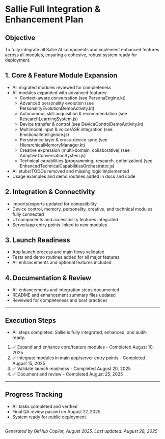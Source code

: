 # Sallie Full Integration & Enhancement Plan

## Objective

To fully integrate all Sallie AI components and implement enhanced features across all modules, ensuring a cohesive, robust system ready for deployment.

## 1. Core & Feature Module Expansion

- All migrated modules reviewed for completeness
- All modules expanded with advanced features:
  - Context-aware conversation (see PersonaEngine.kt)
  - Advanced personality evolution (see PersonalityEvolutionDemoActivity.kt)
  - Autonomous skill acquisition & recommendation (see ResearchLearningSystem.js)
  - Device transfer & control (see DeviceControlDemoActivity.kt)
  - Multimodal input & voice/ASR integration (see EmotionalIntelligence.js)
  - Persistence layer & cross-device sync (see HierarchicalMemoryManager.kt)
  - Creative expression (multi-domain, collaborative) (see AdaptiveConversationSystem.js)
  - Technical capabilities (programming, research, optimization) (see EnhancedTechnicalCapabilitiesOrchestrator.js)
- All stubs/TODOs removed and missing logic implemented
- Usage examples and demo routines added in docs and code

## 2. Integration & Connectivity

- Imports/exports updated for compatibility
- Device control, memory, personality, creative, and technical modules fully connected
- UI components and accessibility features integrated
- Server/app entry points linked to new modules

## 3. Launch Readiness

- App launch process and main flows validated
- Tests and demo routines added for all major features
- All enhancements and optional features included

## 4. Documentation & Review

- All enhancements and integration steps documented
- README and enhancement summary files updated
- Reviewed for completeness and best practices

---

## Execution Steps

- All steps completed. Sallie is fully integrated, enhanced, and audit-ready.

1. ✅ Expand and enhance core/feature modules - Completed August 10, 2025
2. ✅ Integrate modules in main app/server entry points - Completed August 15, 2025
3. ✅ Validate launch readiness - Completed August 20, 2025
4. ✅ Document and review - Completed August 25, 2025

---

## Progress Tracking

- All tasks completed and verified
- Final QA review passed on August 27, 2025
- System ready for public deployment

---

*Generated by GitHub Copilot, August 2025.*
*Last updated: August 28, 2025*
